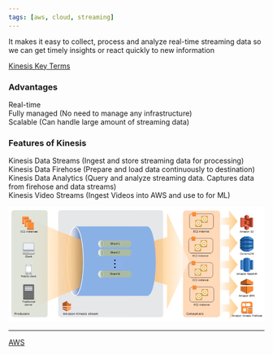 ```yaml
---
tags: [aws, cloud, streaming]
---
```


It makes it easy to collect, process and analyze real-time streaming data so we can get timely insights or react quickly to new information

[Kinesis Key Terms](Kinesis%20Key%20Terms.md)

### Advantages

Real-time  
Fully managed (No need to manage any infrastructure)  
Scalable (Can handle large amount of streaming data)

### Features of Kinesis

Kinesis Data Streams (Ingest and store streaming data for processing)  
Kinesis Data Firehose (Prepare and load data continuously to destination)  
Kinesis Data Analytics (Query and analyze streaming data. Captures data from firehose and data streams)  
Kinesis Video Streams (Ingest Videos into AWS and use to for ML)

![Kinesis Architecture|600](../../images/kinesis-architecture.png)

---

[AWS](../../AWS.md)

